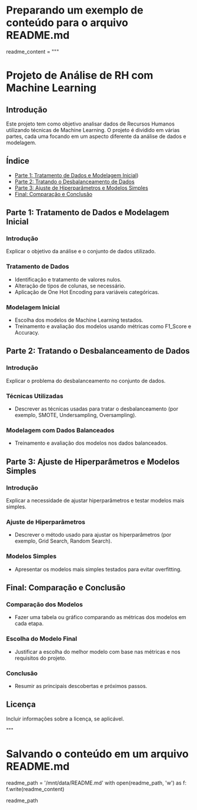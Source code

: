 # Preparando um exemplo de conteúdo para o arquivo README.md

readme_content = """
# Projeto de Análise de RH com Machine Learning

## Introdução

Este projeto tem como objetivo analisar dados de Recursos Humanos utilizando técnicas de Machine Learning. O projeto é dividido em várias partes, cada uma focando em um aspecto diferente da análise de dados e modelagem.

## Índice

- [Parte 1: Tratamento de Dados e Modelagem Inicial](https://github.com/warleyguerra/Analise_RH/blob/main/parte1.ipynb))
- [Parte 2: Tratando o Desbalanceamento de Dados](https://github.com/warleyguerra/Analise_RH/blob/main/parte2.ipynb)
- [Parte 3: Ajuste de Hiperparâmetros e Modelos Simples](https://github.com/warleyguerra/Analise_RH/blob/main/parte3.ipynb)
- [Final: Comparação e Conclusão](https://github.com/warleyguerra/Analise_RH/blob/main/Final.ipynb)

## Parte 1: Tratamento de Dados e Modelagem Inicial

### Introdução

Explicar o objetivo da análise e o conjunto de dados utilizado.

### Tratamento de Dados

- Identificação e tratamento de valores nulos.
- Alteração de tipos de colunas, se necessário.
- Aplicação de One Hot Encoding para variáveis categóricas.

### Modelagem Inicial

- Escolha dos modelos de Machine Learning testados.
- Treinamento e avaliação dos modelos usando métricas como F1_Score e Accuracy.

## Parte 2: Tratando o Desbalanceamento de Dados

### Introdução

Explicar o problema do desbalanceamento no conjunto de dados.

### Técnicas Utilizadas

- Descrever as técnicas usadas para tratar o desbalanceamento (por exemplo, SMOTE, Undersampling, Oversampling).

### Modelagem com Dados Balanceados

- Treinamento e avaliação dos modelos nos dados balanceados.

## Parte 3: Ajuste de Hiperparâmetros e Modelos Simples

### Introdução

Explicar a necessidade de ajustar hiperparâmetros e testar modelos mais simples.

### Ajuste de Hiperparâmetros

- Descrever o método usado para ajustar os hiperparâmetros (por exemplo, Grid Search, Random Search).

### Modelos Simples

- Apresentar os modelos mais simples testados para evitar overfitting.

## Final: Comparação e Conclusão

### Comparação dos Modelos

- Fazer uma tabela ou gráfico comparando as métricas dos modelos em cada etapa.

### Escolha do Modelo Final

- Justificar a escolha do melhor modelo com base nas métricas e nos requisitos do projeto.

### Conclusão

- Resumir as principais descobertas e próximos passos.

## Licença

Incluir informações sobre a licença, se aplicável.

"""

# Salvando o conteúdo em um arquivo README.md
readme_path = '/mnt/data/README.md'
with open(readme_path, 'w') as f:
    f.write(readme_content)

readme_path
